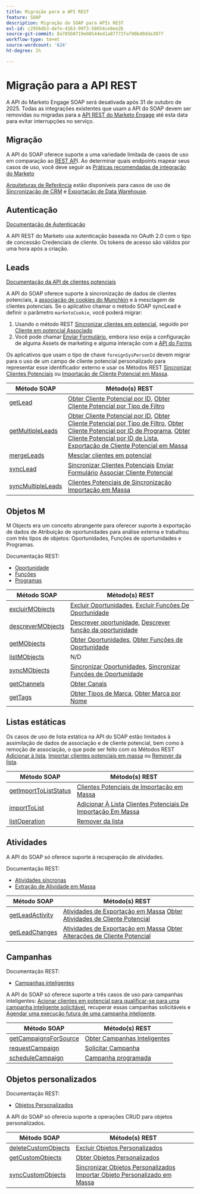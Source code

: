 ```yaml
---
title: Migração para a API REST
feature: SOAP
description: Migração do SOAP para APIs REST
exl-id: c2956db3-defe-4163-99f3-58654ce8ee2b
source-git-commit: 8a785b0719e08544ed1a87772faf90bd9dda3077
workflow-type: tm+mt
source-wordcount: '624'
ht-degree: 1%

---
```


# Migração para a API REST

A API do Marketo Engage SOAP será desativada após 31 de outubro de 2025. Todas as integrações existentes que usam a API do SOAP devem ser removidas ou migradas para a [API REST do Marketo Engage](https://experienceleague.adobe.com/en/docs/marketo-developer/marketo/rest/rest-api) até esta data para evitar interrupções no serviço.

## Migração

A API do SOAP oferece suporte a uma variedade limitada de casos de uso em comparação ao [REST AP](https://experienceleague.adobe.com/en/docs/marketo-developer/marketo/rest/rest-api)I. Ao determinar quais endpoints mapear seus casos de uso, você deve seguir as [Práticas recomendadas de integração do Marketo](https://experienceleague.adobe.com/en/docs/marketo-developer/marketo/rest/marketo-integration-best-practices)

[Arquiteturas de Referência](https://experienceleague.adobe.com/en/docs/marketo-developer/marketo/rest/reference-architectures) estão disponíveis para casos de uso de [Sincronização de CRM](https://experienceleague.adobe.com/docs/marketo-developer/assets/sync-architecture-whitepaper.pdf?lang=en) e [Exportação de Data Warehouse](https://experienceleague.adobe.com/docs/marketo-developer/assets/reference_architecture.pdf?lang=en).

## Autenticação

[Documentação de Autenticação](https://experienceleague.adobe.com/en/docs/marketo-developer/marketo/rest/authentication)

A API REST do Marketo usa autenticação baseada no OAuth 2.0 com o tipo de concessão Credenciais de cliente. Os tokens de acesso são válidos por uma hora após a criação.

## Leads

[Documentação da API de clientes potenciais](https://experienceleague.adobe.com/en/docs/marketo-developer/marketo/rest/lead-database/leads)

A API do SOAP oferece suporte à sincronização de dados de clientes potenciais, à [associação de cookies do Munchkin](https://experienceleague.adobe.com/en/docs/marketo-developer/marketo/javascriptapi/leadtracking/lead-tracking) e à mesclagem de clientes potenciais. Se o aplicativo chamar o método SOAP syncLead e definir o parâmetro `marketoCookie`, você poderá migrar:

1. Usando o método REST [Sincronizar clientes em potencial](https://developer.adobe.com/marketo-apis/api/mapi/#operation/syncLeadUsingPOST), seguido por [Cliente em potencial Associado](https://developer.adobe.com/marketo-apis/api/mapi/#operation/associateLeadUsingPOST)
2. Você pode chamar [Enviar Formulário](https://experienceleague.adobe.com/en/docs/marketo-developer/marketo/rest/lead-database/leads), embora isso exija a configuração de alguma Assets de marketing e alguma interação com a [API do Forms](https://experienceleague.adobe.com/en/docs/marketo-developer/marketo/rest/assets/forms)

Os aplicativos que usam o tipo de chave `foreignSysPersonId` devem migrar para o uso de um campo de cliente potencial personalizado para representar esse identificador externo e usar os Métodos REST [Sincronizar Clientes Potenciais](https://experienceleague.adobe.com/en/docs/marketo-developer/marketo/rest/lead-database/leads#create-and-update) ou [Importação de Cliente Potencial em Massa](https://experienceleague.adobe.com/en/docs/marketo-developer/marketo/rest/bulk-import/bulk-lead-import).

| Método SOAP | Método(s) REST |
| --- | --- |
| [getLead](https://experienceleague.adobe.com/en/docs/marketo-developer/marketo/soap/leads/getlead) | [Obter Cliente Potencial por ID](https://developer.adobe.com/marketo-apis/api/mapi/#operation/getLeadByIdUsingGET), [Obter Cliente Potencial por Tipo de Filtro](https://developer.adobe.com/marketo-apis/api/mapi/#operation/getLeadsByFilterUsingGET) |
| [getMultipleLeads](https://experienceleague.adobe.com/en/docs/marketo-developer/marketo/soap/leads/getmultipleleads) | [Obter Cliente Potencial por ID](https://developer.adobe.com/marketo-apis/api/mapi/#operation/getLeadByIdUsingGET), [Obter Cliente Potencial por Tipo de Filtro](https://developer.adobe.com/marketo-apis/api/mapi/#operation/getLeadsByFilterUsingGET), [Obter Cliente Potencial por ID de Programa](https://developer.adobe.com/marketo-apis/api/mapi/#operation/getLeadsByProgramIdUsingGET), [Obter Cliente Potencial por ID de Lista](https://developer.adobe.com/marketo-apis/api/mapi/#operation/getLeadsByListIdUsingGET), [Exportação de Cliente Potencial em Massa](https://developer.adobe.com/marketo-apis/api/mapi/#tag/Bulk-Export-Leads) |
| [mergeLeads](https://experienceleague.adobe.com/en/docs/marketo-developer/marketo/soap/leads/mergeleads) | [Mesclar clientes em potencial](https://developer.adobe.com/marketo-apis/api/mapi/#operation/mergeLeadsUsingPOST) |
| [syncLead](https://experienceleague.adobe.com/en/docs/marketo-developer/marketo/soap/leads/synclead) | [Sincronizar Clientes Potenciais](https://developer.adobe.com/marketo-apis/api/mapi/#operation/syncLeadUsingPOST) [Enviar Formulário](https://developer.adobe.com/marketo-apis/api/mapi/#operation/SubmitFormUsingPOST) [Associar Cliente Potencial](https://developer.adobe.com/marketo-apis/api/mapi/#operation/associateLeadUsingPOST) |
| [syncMultipleLeads](https://experienceleague.adobe.com/en/docs/marketo-developer/marketo/soap/leads/syncmultipleleads) | [Clientes Potenciais de Sincronização](https://developer.adobe.com/marketo-apis/api/mapi/#operation/syncLeadUsingPOST) [Importação em Massa](https://developer.adobe.com/marketo-apis/api/mapi/#tag/Bulk-Import-Leads) |

## Objetos M

M Objects era um conceito abrangente para oferecer suporte à exportação de dados de Atribuição de oportunidades para análise externa e trabalhou com três tipos de objetos: Oportunidades, Funções de oportunidades e Programas.

Documentação REST:

- [Oportunidade](https://experienceleague.adobe.com/en/docs/marketo-developer/marketo/rest/lead-database/opportunities)
- [Funções](https://experienceleague.adobe.com/en/docs/marketo-developer/marketo/rest/lead-database/opportunity-roles)
- [Programas](https://experienceleague.adobe.com/en/docs/marketo-developer/marketo/rest/assets/programs)

| Método SOAP | Método(s) REST |
| --- | --- |
| [excluirMObjects](https://experienceleague.adobe.com/en/docs/marketo-developer/marketo/soap/marketo-objects/deletemobjects) | [Excluir Oportunidades](https://developer.adobe.com/marketo-apis/api/mapi/#operation/deleteOpportunitiesUsingPOST), [Excluir Funções De Oportunidade](https://developer.adobe.com/marketo-apis/api/mapi/#operation/deleteOpportunityRolesUsingPOST) |
| [descreverMObjects](https://experienceleague.adobe.com/en/docs/marketo-developer/marketo/soap/marketo-objects/describemobject) | [Descrever oportunidade](https://developer.adobe.com/marketo-apis/api/mapi/#operation/describeUsingGET_4), [Descrever função da oportunidade](https://developer.adobe.com/marketo-apis/api/mapi/#operation/describeOpportunityRoleUsingGET) |
| [getMObjects](https://experienceleague.adobe.com/en/docs/marketo-developer/marketo/soap/marketo-objects/getmobjects) | [Obter Oportunidades](https://developer.adobe.com/marketo-apis/api/mapi/#operation/getOpportunitiesUsingGET), [Obter Funções de Oportunidade](https://developer.adobe.com/marketo-apis/api/mapi/#operation/describeOpportunityRoleUsingGET) |
| [listMObjects](https://experienceleague.adobe.com/en/docs/marketo-developer/marketo/soap/marketo-objects/listmobjects) | N/D |
| [syncMObjects](https://experienceleague.adobe.com/en/docs/marketo-developer/marketo/soap/marketo-objects/syncmobjects) | [Sincronizar Oportunidades](https://developer.adobe.com/marketo-apis/api/mapi/#operation/syncOpportunitiesUsingPOST), [Sincronizar Funções de Oportunidade](https://developer.adobe.com/marketo-apis/api/mapi/#operation/syncOpportunityRolesUsingPOST) |
| [getChannels](https://experienceleague.adobe.com/en/docs/marketo-developer/marketo/soap/programs/getchannels) | [Obter Canais](https://developer.adobe.com/marketo-apis/api/asset/#operation/getAllChannelsUsingGET) |
| [getTags](https://experienceleague.adobe.com/en/docs/marketo-developer/marketo/soap/programs/gettags) | [Obter Tipos de Marca](https://developer.adobe.com/marketo-apis/api/asset/#operation/getTagTypesUsingGET), [Obter Marca por Nome](https://developer.adobe.com/marketo-apis/api/asset/#operation/getTagByNameUsingGET) |

## Listas estáticas

Os casos de uso de lista estática na API do SOAP estão limitados à assimilação de dados de associação e de cliente potencial, bem como à remoção de associação, o que pode ser feito com os Métodos REST [Adicionar à lista](https://developer.adobe.com/marketo-apis/api/mapi/#operation/addLeadsToListUsingPOST), [Importar clientes potenciais em massa](https://experienceleague.adobe.com/en/docs/marketo-developer/marketo/rest/bulk-import/bulk-lead-import) ou [Remover da lista](https://developer.adobe.com/marketo-apis/api/mapi/#operation/removeLeadsFromListUsingDELETE).

| Método SOAP | Método(s) REST |
| --- | --- |
| [getImportToListStatus](https://experienceleague.adobe.com/en/docs/marketo-developer/marketo/soap/static-lists/getimporttoliststatus) | [Clientes Potenciais de Importação em Massa](https://developer.adobe.com/marketo-apis/api/mapi/#tag/Bulk-Import-Leads) |
| [importToList](https://experienceleague.adobe.com/en/docs/marketo-developer/marketo/soap/static-lists/importtolist) | [Adicionar À Lista](https://developer.adobe.com/marketo-apis/api/mapi/#operation/addLeadsToListUsingPOST) [Clientes Potenciais De Importação Em Massa](https://developer.adobe.com/marketo-apis/api/mapi/#tag/Bulk-Import-Leads) |
| [listOperation](https://experienceleague.adobe.com/en/docs/marketo-developer/marketo/soap/static-lists/listoperation) | [Remover da lista](https://developer.adobe.com/marketo-apis/api/mapi/#operation/removeLeadsFromListUsingDELETE) |

## Atividades

A API do SOAP só oferece suporte à recuperação de atividades.

Documentação REST:

- [Atividades síncronas](https://experienceleague.adobe.com/en/docs/marketo-developer/marketo/rest/lead-database/activities)
- [Extração de Atividade em Massa](https://experienceleague.adobe.com/en/docs/marketo-developer/marketo/rest/bulk-extract/bulk-activity-extract)

| Método SOAP | Método(s) REST |
| --- | --- |
| [getLeadActivity](https://experienceleague.adobe.com/en/docs/marketo-developer/marketo/soap/activities/getleadactivity) | [Atividades de Exportação em Massa](https://developer.adobe.com/marketo-apis/api/mapi/#tag/Bulk-Export-Activities) [Obter Atividades de Cliente Potencial](https://developer.adobe.com/marketo-apis/api/mapi/#operation/getLeadActivitiesUsingGET) |
| [getLeadChanges](https://experienceleague.adobe.com/en/docs/marketo-developer/marketo/soap/activities/getleadchanges) | [Atividades de Exportação em Massa](https://developer.adobe.com/marketo-apis/api/mapi/#tag/Bulk-Export-Activities) [Obter Alterações de Cliente Potencial](https://developer.adobe.com/marketo-apis/api/mapi/#operation/getLeadChangesUsingGET) |

## Campanhas

Documentação REST:

- [Campanhas inteligentes](https://experienceleague.adobe.com/en/docs/marketo-developer/marketo/rest/assets/smart-campaigns)

A API do SOAP só oferece suporte a três casos de uso para campanhas inteligentes: [Acionar clientes em potencial para qualificar-se para uma campanha inteligente solicitável](https://experienceleague.adobe.com/en/docs/marketo-developer/marketo/rest/assets/smart-campaigns#trigger), recuperar essas campanhas solicitáveis e [Agendar uma execução futura de uma campanha inteligente](https://experienceleague.adobe.com/en/docs/marketo-developer/marketo/rest/assets/smart-campaigns#schedule).

| Método SOAP | Método(s) REST |
| --- | --- |
| [getCampaignsForSource](https://experienceleague.adobe.com/en/docs/marketo-developer/marketo/soap/campaigns/getcampaignsforsource) | [Obter Campanhas Inteligentes](https://developer.adobe.com/marketo-apis/api/asset/#operation/getAllSmartCampaignsGET) |
| [requestCampaign](https://experienceleague.adobe.com/en/docs/marketo-developer/marketo/soap/campaigns/requestcampaign) | [Solicitar Campanha](https://developer.adobe.com/marketo-apis/api/mapi/#operation/triggerCampaignUsingPOST) |
| [scheduleCampaign](https://experienceleague.adobe.com/en/docs/marketo-developer/marketo/soap/campaigns/schedulecampaign) | [Campanha programada](https://developer.adobe.com/marketo-apis/api/mapi/#operation/scheduleCampaignUsingPOST) |

## Objetos personalizados

Documentação REST:

- [Objetos Personalizados](https://experienceleague.adobe.com/en/docs/marketo-developer/marketo/rest/lead-database/custom-objects)

A API do SOAP só oferecia suporte a operações CRUD para objetos personalizados.

| Método SOAP | Método(s) REST |
| --- | --- |
| [deleteCustomObjects](https://experienceleague.adobe.com/en/docs/marketo-developer/marketo/soap/custom-objects/deletecustomobjects) | [Excluir Objetos Personalizados](https://developer.adobe.com/marketo-apis/api/mapi/#operation/deleteCustomObjectsUsingPOST) |
| [getCustomObjects](https://experienceleague.adobe.com/en/docs/marketo-developer/marketo/soap/custom-objects/getcustomobjects) | [Obter Objetos Personalizados](https://developer.adobe.com/marketo-apis/api/mapi/#operation/getCustomObjectsUsingGET) |
| [syncCustomObjects](https://experienceleague.adobe.com/en/docs/marketo-developer/marketo/soap/custom-objects/synccustomobjects) | [Sincronizar Objetos Personalizados](https://developer.adobe.com/marketo-apis/api/mapi/#operation/syncCustomObjectsUsingPOST) [Importar Objeto Personalizado em Massa](https://experienceleague.adobe.com/en/docs/marketo-developer/marketo/rest/bulk-import/bulk-custom-object-import) |
